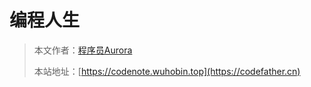 # 编程人生

> 本文作者：[程序员Aurora](https://yuyuanweb.feishu.cn/wiki/Abldw5WkjidySxkKxU2cQdAtnah)
>
> 本站地址：[https://codenote.wuhobin.top](https://codefather.cn)



